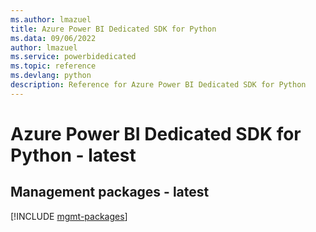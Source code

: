 ```yaml
---
ms.author: lmazuel
title: Azure Power BI Dedicated SDK for Python
ms.data: 09/06/2022
author: lmazuel
ms.service: powerbidedicated
ms.topic: reference
ms.devlang: python
description: Reference for Azure Power BI Dedicated SDK for Python
---
```

# Azure Power BI Dedicated SDK for Python - latest

## Management packages - latest
[!INCLUDE [mgmt-packages](power-bi-dedicated-mgmt-index.md)]